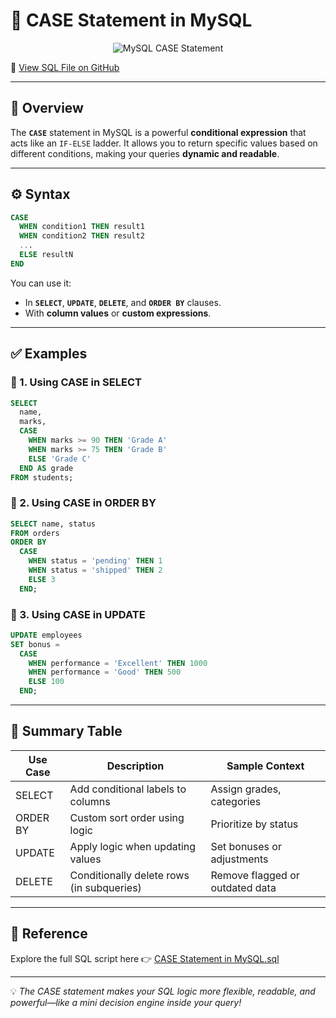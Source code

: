 
# 🧠 CASE Statement in MySQL

<p align="center">
  <img src="https://training-blog-uploads.internshala.com/blog/wp-content/uploads/2023/07/Case-statement-in-sql-1-2048x854.jpg.webp" alt="MySQL CASE Statement" />
</p>

🔗 [View SQL File on GitHub](https://github.com/jeevan499/SQL/blob/main/4.%20Case%20Statement/Case%20Statement%20in%20MySQL.sql)

---

## 📘 Overview

The **`CASE`** statement in MySQL is a powerful **conditional expression** that acts like an `IF-ELSE` ladder. It allows you to return specific values based on different conditions, making your queries **dynamic and readable**.

---

## ⚙️ Syntax

```sql
CASE
  WHEN condition1 THEN result1
  WHEN condition2 THEN result2
  ...
  ELSE resultN
END
```

You can use it:
- In **`SELECT`**, **`UPDATE`**, **`DELETE`**, and **`ORDER BY`** clauses.
- With **column values** or **custom expressions**.

---

## ✅ Examples

### 🔹 1. Using CASE in SELECT

```sql
SELECT 
  name,
  marks,
  CASE 
    WHEN marks >= 90 THEN 'Grade A'
    WHEN marks >= 75 THEN 'Grade B'
    ELSE 'Grade C'
  END AS grade
FROM students;
```

### 🔹 2. Using CASE in ORDER BY

```sql
SELECT name, status
FROM orders
ORDER BY 
  CASE 
    WHEN status = 'pending' THEN 1
    WHEN status = 'shipped' THEN 2
    ELSE 3
  END;
```

### 🔹 3. Using CASE in UPDATE

```sql
UPDATE employees
SET bonus = 
  CASE 
    WHEN performance = 'Excellent' THEN 1000
    WHEN performance = 'Good' THEN 500
    ELSE 100
  END;
```

---

## 📎 Summary Table

| Use Case         | Description                                 | Sample Context                    |
|------------------|---------------------------------------------|------------------------------------|
| SELECT           | Add conditional labels to columns           | Assign grades, categories          |
| ORDER BY         | Custom sort order using logic               | Prioritize by status               |
| UPDATE           | Apply logic when updating values            | Set bonuses or adjustments         |
| DELETE           | Conditionally delete rows (in subqueries)   | Remove flagged or outdated data    |

---

## 📎 Reference

Explore the full SQL script here 👉 [CASE Statement in MySQL.sql](https://github.com/jeevan499/SQL/blob/main/4.%20Case%20Statement/Case%20Statement%20in%20MySQL.sql)

---

💡 *The CASE statement makes your SQL logic more flexible, readable, and powerful—like a mini decision engine inside your query!*
